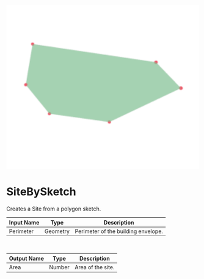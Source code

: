 <img src="preview.png" width="512">
            
# SiteBySketch

Creates a Site from a polygon sketch.

|Input Name|Type|Description|
|---|---|---|
|Perimeter|Geometry|Perimeter of the building envelope.|


<br>

|Output Name|Type|Description|
|---|---|---|
|Area|Number|Area of the site.|

